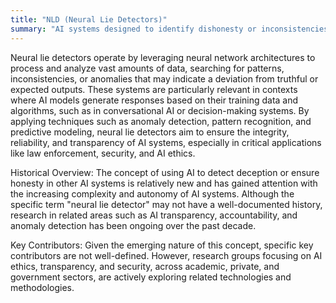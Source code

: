 ```yaml
---
title: "NLD (Neural Lie Detectors)"
summary: "AI systems designed to identify dishonesty or inconsistencies in the outputs or decisions of other AI models by analyzing their responses or behavior."
---
```

Neural lie detectors operate by leveraging neural network architectures to process and analyze vast amounts of data, searching for patterns, inconsistencies, or anomalies that may indicate a deviation from truthful or expected outputs. These systems are particularly relevant in contexts where AI models generate responses based on their training data and algorithms, such as in conversational AI or decision-making systems. By applying techniques such as anomaly detection, pattern recognition, and predictive modeling, neural lie detectors aim to ensure the integrity, reliability, and transparency of AI systems, especially in critical applications like law enforcement, security, and AI ethics.

Historical Overview: The concept of using AI to detect deception or ensure honesty in other AI systems is relatively new and has gained attention with the increasing complexity and autonomy of AI systems. Although the specific term "neural lie detector" may not have a well-documented history, research in related areas such as AI transparency, accountability, and anomaly detection has been ongoing over the past decade.

Key Contributors: Given the emerging nature of this concept, specific key contributors are not well-defined. However, research groups focusing on AI ethics, transparency, and security, across academic, private, and government sectors, are actively exploring related technologies and methodologies.

